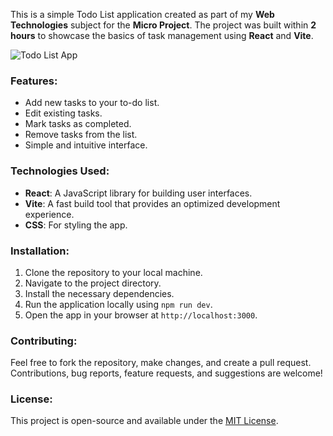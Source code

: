This is a simple Todo List application created as part of my **Web Technologies** subject for the **Micro Project**. The project was built within **2 hours** to showcase the basics of task management using **React** and **Vite**.

![Todo List App](./path-to-your-image.jpg)  <!-- Replace with your image path -->

### Features:
- Add new tasks to your to-do list.
- Edit existing tasks.
- Mark tasks as completed.
- Remove tasks from the list.
- Simple and intuitive interface.

### Technologies Used:
- **React**: A JavaScript library for building user interfaces.
- **Vite**: A fast build tool that provides an optimized development experience.
- **CSS**: For styling the app.

### Installation:
1. Clone the repository to your local machine.
2. Navigate to the project directory.
3. Install the necessary dependencies.
4. Run the application locally using `npm run dev`.
5. Open the app in your browser at `http://localhost:3000`.

### Contributing:
Feel free to fork the repository, make changes, and create a pull request. Contributions, bug reports, feature requests, and suggestions are welcome!

### License:
This project is open-source and available under the [MIT License](LICENSE). 
